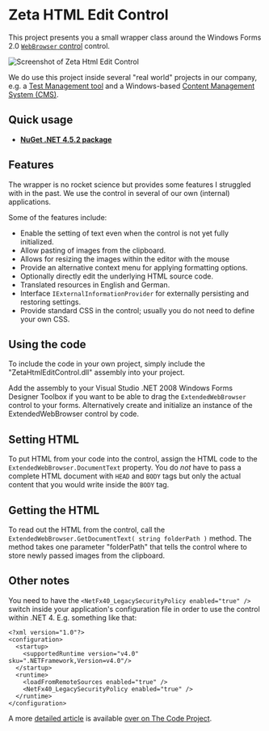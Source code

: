 # Zeta HTML Edit Control

This project presents you a small wrapper class around the Windows Forms 2.0 [`WebBrowser` control](https://docs.microsoft.com/en-us/dotnet/desktop/winforms/controls/webbrowser-control-windows-forms) control.

![Screenshot of Zeta Html Edit Control](https://i.imgur.com/5medndw.png)

We do use this project inside several "real world" projects in our company, e.g. a [Test Management tool](https://www.zeta-test.com) and a Windows-based [Content Management System (CMS)](https://www.zeta-producer.com/de/index.html).

## Quick usage

- **[NuGet .NET 4.5.2 package](https://www.nuget.org/packages/ZetaHtmlEditControlReal)**

## Features

The wrapper is no rocket science but provides some features I struggled with in the past. We use the control in several of our own (internal) applications.

Some of the features include:

  * Enable the setting of text even when the control is not yet fully initialized.
  * Allow pasting of images from the clipboard.
  * Allows for resizing the images within the editor with the mouse 
  * Provide an alternative context menu for applying formatting options.
  * Optionally directly edit the underlying HTML source code.
  * Translated resources in English and German.
  * Interface `IExternalInformationProvider` for externally persisting and restoring settings.
  * Provide standard CSS in the control; usually you do not need to define your own CSS.

## Using the code

To include the code in your own project, simply include the "ZetaHtmlEditControl.dll" assembly into your project.

Add the assembly to your Visual Studio .NET 2008 Windows Forms Designer Toolbox if you want to be able to drag the `ExtendedWebBrowser` control to your forms. Alternatively create and initialize an instance of the ExtendedWebBrowser control by code.

## Setting HTML

To put HTML from your code into the control, assign the HTML code to the `ExtendedWebBrowser.DocumentText` property. You do _not_ have to pass a complete HTML document with `HEAD` and `BODY` tags but only the actual content that you would write inside the `BODY` tag.

## Getting the HTML

To read out the HTML from the control, call the `ExtendedWebBrowser.GetDocumentText( string folderPath )` method. The method takes one parameter "folderPath" that tells the control where to store newly passed images from the clipboard.

## Other notes

You need to have the `<NetFx40_LegacySecurityPolicy enabled="true" />` switch inside your application's configuration file in order to use the control within .NET 4. E.g. something like that:

    <?xml version="1.0"?>
    <configuration>
      <startup>
        <supportedRuntime version="v4.0" sku=".NETFramework,Version=v4.0"/>
      </startup>
      <runtime>
        <loadFromRemoteSources enabled="true" />
        <NetFx40_LegacySecurityPolicy enabled="true" />
      </runtime>
    </configuration>

A more [detailed article](https://www.codeproject.com/Articles/43954/ZetaplusHTMLplusEditplusControl) is available [over on The Code Project](https://www.codeproject.com/Articles/43954/ZetaplusHTMLplusEditplusControl).
